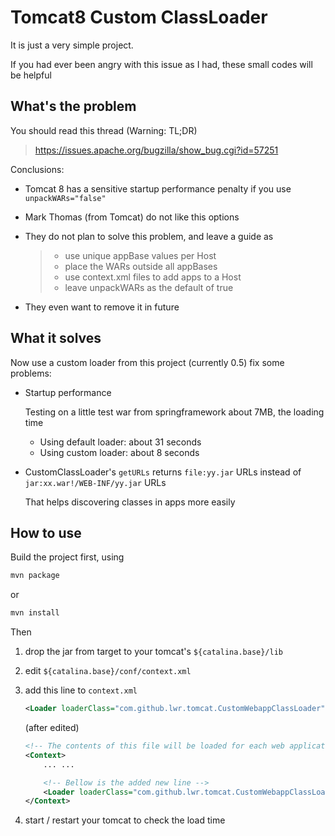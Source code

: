 # Tomcat8 Custom ClassLoader


It is just a very simple project.

If you had ever been angry with this issue as I had, these small codes will be helpful


## What's the problem

You should read this thread (Warning: TL;DR)
 
> <https://issues.apache.org/bugzilla/show_bug.cgi?id=57251>

Conclusions:
- Tomcat 8 has a sensitive startup performance penalty if you use `unpackWARs="false"`
- Mark Thomas (from Tomcat) do not like this options
- They do not plan to solve this problem, and leave a guide as

  > - use unique appBase values per Host
  > - place the WARs outside all appBases
  > - use context.xml files to add apps to a Host
  > - leave unpackWARs as the default of true
- They even want to remove it in future
 
## What it solves
Now use a custom loader from this project (currently 0.5) fix some problems:
- Startup performance

  Testing on a little test war from springframework about 7MB, the loading time
  - Using default loader: about 31 seconds
  - Using custom loader: about 8 seconds
- CustomClassLoader's `getURLs` returns `file:yy.jar` URLs instead of `jar:xx.war!/WEB-INF/yy.jar` URLs

  That helps discovering classes in apps more easily
  
## How to use

Build the project first, using
```bash
mvn package
```
or
```bash
mvn install
```

Then

1. drop the jar from target to your tomcat's `${catalina.base}/lib`
2. edit `${catalina.base}/conf/context.xml`
3. add this line to `context.xml`

   ```xml
   <Loader loaderClass="com.github.lwr.tomcat.CustomWebappClassLoader"/>
   ```

   (after edited)

   ```xml
   <!-- The contents of this file will be loaded for each web application -->
   <Context>
       ... ...
   
       <!-- Bellow is the added new line -->
       <Loader loaderClass="com.github.lwr.tomcat.CustomWebappClassLoader"/>
   </Context>
   ```
4. start / restart your tomcat to check the load time

